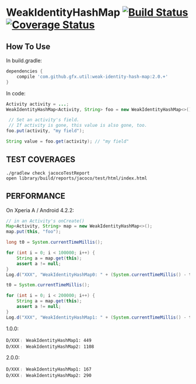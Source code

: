 # WeakIdentityHashMap [![Build Status](https://travis-ci.org/gfx/Java-WeakIdentityHashMap.svg?branch=master)](https://travis-ci.org/gfx/Java-WeakIdentityHashMap) [![Coverage Status](https://coveralls.io/repos/gfx/Java-WeakIdentityHashMap/badge.png)](https://coveralls.io/r/gfx/Java-WeakIdentityHashMap)

## How To Use

In build.gradle:

```gradle
dependencies {
    compile 'com.github.gfx.util:weak-identity-hash-map:2.0.+'
}
```

In code:

```java
Activity activity = ...;
WeakIdentityHashMap<Activity, String> foo = new WeakIdentityHashMap<>()

 // Set an activity's field.
 // If activity is gone, this value is also gone, too.
foo.put(activity, "my field");

String value = foo.get(activity); // "my field"
```

## TEST COVERAGES

```
./gradlew check jacocoTestReport
open library/build/reports/jacoco/test/html/index.html
```


## PERFORMANCE

On Xperia A / Android 4.2.2:


```java
// in an Activity's onCreate()
Map<Activity, String> map = new WeakIdentityHashMap<>();
map.put(this, "foo");

long t0 = System.currentTimeMillis();

for (int i = 0; i < 100000; i++) {
    String a = map.get(this);
    assert a != null;
}
Log.d("XXX", "WeakIdentityHashMap0: " + (System.currentTimeMillis() - t0));

t0 = System.currentTimeMillis();

for (int i = 0; i < 200000; i++) {
    String a = map.get(this);
    assert a != null;
}
Log.d("XXX", "WeakIdentityHashMap1: " + (System.currentTimeMillis() - t0));
```

1.0.0:

```
D/XXX﹕ WeakIdentityHashMap1: 449
D/XXX﹕ WeakIdentityHashMap2: 1108
```

2.0.0:

```
D/XXX﹕ WeakIdentityHashMap1: 167
D/XXX﹕ WeakIdentityHashMap2: 290
```
